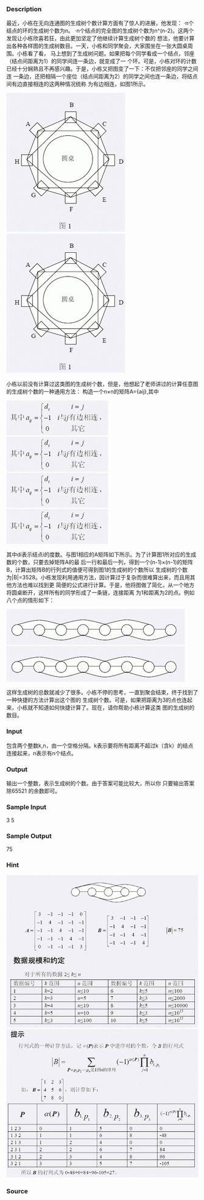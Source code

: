
### Description

最近，小栋在无向连通图的生成树个数计算方面有了惊人的进展，他发现：
·n个结点的环的生成树个数为n。
·n个结点的完全图的生成树个数为n^(n-2)。这两个发现让小栋欣喜若狂，由此更加坚定了他继续计算生成树个数的
想法，他要计算出各种各样图的生成树数目。一天，小栋和同学聚会，大家围坐在一张大圆桌周围。小栋看了看，
马上想到了生成树问题。如果把每个同学看成一个结点，邻座（结点间距离为1）的同学间连一条边，就变成了一
个环。可是，小栋对环的计数已经十分娴熟且不再感兴趣。于是，小栋又把图变了一下：不仅把邻座的同学之间连
一条边，还把相隔一个座位（结点间距离为2）的同学之间也连一条边，将结点间有边直接相连的这两种情况统称
为有边相连，如图1所示。

![](/JudgeOnline/upload/201602/1(1).png)
![](/JudgeOnline/upload/201602/1.png)

小栋以前没有计算过这类图的生成树个数，但是，他想起了老师讲过的计算任意图的生成树个数的一种通用方法：
构造一个n×n的矩阵A={aij},其中

![](/JudgeOnline/upload/201602/2(3).png)
![](/JudgeOnline/upload/201602/2(2).png)
![](/JudgeOnline/upload/201602/2(1).png)
![](/JudgeOnline/upload/201602/2.png)

其中di表示结点i的度数。与图1相应的A矩阵如下所示。为了计算图1所对应的生成数的个数，只要去掉矩阵A的最
后一行和最后一列，得到一个(n-1)×(n-1)的矩阵B，计算出矩阵B的行列式的值便可得到图1的生成树的个数所以
生成树的个数为|B|=3528。小栋发现利用通用方法，因计算过于复杂而很难算出来，而且用其他方法也难以找到更
简便的公式进行计算。于是，他将图做了简化，从一个地方将圆桌断开，这样所有的同学形成了一条链，连接距离
为1和距离为2的点。例如八个点的情形如下：

![](/JudgeOnline/upload/201602/3(2).png)
![](/JudgeOnline/upload/201602/3(1).png)



这样生成树的总数就减少了很多。小栋不停的思考，一直到聚会结束，终于找到了一种快捷的方法计算出这个图的
生成树个数。可是，如果把距离为3的点也连起来，小栋就不知道如何快捷计算了。现在，请你帮助小栋计算这类
图的生成树的数目。


### Input
包含两个整数k,n，由一个空格分隔。k表示要将所有距离不超过k（含k）的结点连接起来，n表示有n个结点。
### Output
输出一个整数，表示生成树的个数。由于答案可能比较大，所以你 只要输出答案除65521 的余数即可。
### Sample Input
3 5

### Sample Output
75
### Hint
![](/JudgeOnline/images/1494_4.jpg) ![](/JudgeOnline/images/1494_5.jpg)
### Source
